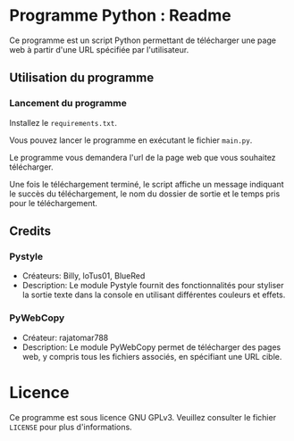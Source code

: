 # Programme Python : Readme

Ce programme est un script Python permettant de télécharger une page web à partir d'une URL spécifiée par l'utilisateur.

## Utilisation du programme

### Lancement du programme

Installez le `requirements.txt`.

Vous pouvez lancer le programme en exécutant le fichier `main.py`.

Le programme vous demandera l'url de la page web que vous souhaitez télécharger.

Une fois le téléchargement terminé, le script affiche un message indiquant le succès du téléchargement, le nom du dossier de sortie et le temps pris pour le téléchargement.

## Credits

### Pystyle

- Créateurs: Billy, loTus01, BlueRed
- Description: Le module Pystyle fournit des fonctionnalités pour styliser la sortie texte dans la console en utilisant différentes couleurs et effets.

### PyWebCopy

- Créateur: rajatomar788 
- Description: Le module PyWebCopy permet de télécharger des pages web, y compris tous les fichiers associés, en spécifiant une URL cible.

# Licence
Ce programme est sous licence GNU GPLv3. Veuillez consulter le fichier `LICENSE` pour plus d'informations.